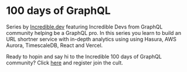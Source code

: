 # 100 days of GraphQL

Series by [Incredible.dev](https://incredible.dev) featuring Incredible Devs from GraphQL community helping be a GraphQL pro.
In this series you learn to build an URL shortner service with in-depth analytics using using Hasura, AWS Aurora, TimescaleDB, React and Vercel. 

Ready to hopin and say hi to the Incredible 100 days of GraphQL community? Click [here](https://incredible.dev/community/100-days-of-graphql) and register join the cult.






